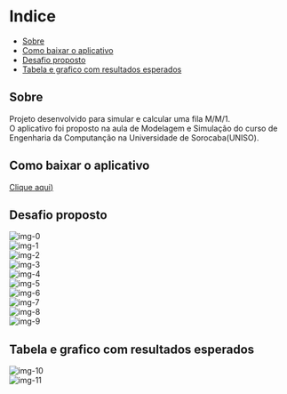# Indice

- [Sobre](#sobre)<br/>
- [Como baixar o aplicativo](#como-baixar-o-aplicativo)<br/>
- [Desafio proposto](#-desafio-proposto)<br/>
- [Tabela e grafico com resultados esperados](#tabela-e-grafico-com-resultados-esperados)

## Sobre
Projeto desenvolvido para simular e calcular uma fila M/M/1.<br/>
O aplicativo foi proposto na aula de Modelagem e Simulação do curso de Engenharia da Computanção na Universidade de Sorocaba(UNISO).

## Como baixar o aplicativo
[Clique aqui)](.github/fila-mm1.apk)<br/>

## Desafio proposto
![img-0](/assets/image.png)<br/>
![img-1](/assets/image-1.png)<br/>
![img-2](/assets/image-2.png)<br/>
![img-3](/assets/image-3.png)<br/>
![img-4](/assets/image-4.png)<br/>
![img-5](/assets/image-5.png)<br/>
![img-6](/assets/image-6.png)<br/>
![img-7](/assets/image-7.png)<br/>
![img-8](/assets/image-8.png)<br/>
![img-9](/assets/image-9.png)

## Tabela e grafico com resultados esperados
![img-10](/assets/image-10.png)<br/>
![img-11](/assets/image-11.png)